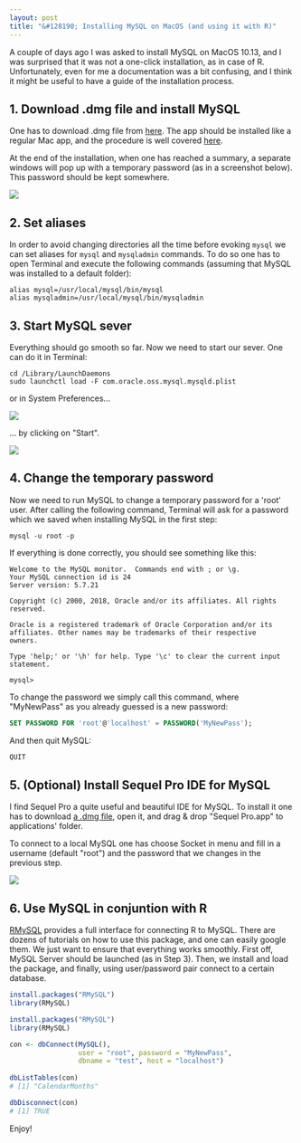 ```yaml
---
layout: post
title: "&#128190; Installing MySQL on MacOS (and using it with R)"
---
```


A couple of days ago I was asked to install MySQL on MacOS 10.13, and I was surprised that it was not a one-click installation, as in case of R. Unfortunately, even for me a documentation was a bit confusing, and I think it might be useful to have a guide of the installation process. 

## 1. Download .dmg file and install MySQL

One has to download .dmg file from [here](https://dev.mysql.com/downloads/mysql/). The app should be installed like a regular Mac app, and the procedure is well covered [here](https://dev.mysql.com/doc/refman/5.6/en/osx-installation-pkg.html).


At the end of the installation, when one has reached a summary, a separate windows will pop up with a temporary password (as in a screenshot below). This password should be kept somewhere.

![](https://irudnyts.github.io/images/posts/2018-03-27-installing-mysql-on-macos/key.png)


## 2. Set aliases

In order to avoid changing directories all the time before evoking `mysql` we can set aliases for `mysql` and `mysqladmin` commands. To do so one has to open Terminal and execute the following commands (assuming that MySQL was installed to a default folder):

```shell
alias mysql=/usr/local/mysql/bin/mysql
alias mysqladmin=/usr/local/mysql/bin/mysqladmin
```

## 3. Start MySQL sever

Everything should go smooth so far. Now we need to start our sever. One can do it in Terminal:

```shell
cd /Library/LaunchDaemons
sudo launchctl load -F com.oracle.oss.mysql.mysqld.plist
```

or in System Preferences...

![](https://irudnyts.github.io/images/posts/2018-03-27-installing-mysql-on-macos/sys_pref.png)

... by clicking on "Start".

![](https://irudnyts.github.io/images/posts/2018-03-27-installing-mysql-on-macos/start.png)

## 4. Change the temporary password

Now we need to run MySQL to change a temporary password for a 'root' user. After calling the following command, Terminal will ask for a password which we saved when installing MySQL in the first step:

```shell
mysql -u root -p
```

If everything is done correctly, you should see something like this:

```shell
Welcome to the MySQL monitor.  Commands end with ; or \g.
Your MySQL connection id is 24
Server version: 5.7.21

Copyright (c) 2000, 2018, Oracle and/or its affiliates. All rights reserved.

Oracle is a registered trademark of Oracle Corporation and/or its
affiliates. Other names may be trademarks of their respective
owners.

Type 'help;' or '\h' for help. Type '\c' to clear the current input statement.

mysql> 
```

To change the password we simply call this command, where "MyNewPass" as you already guessed is a new password:

```sql
SET PASSWORD FOR 'root'@'localhost' = PASSWORD('MyNewPass');
```

And then quit MySQL: 

```sql
QUIT
```

## 5. (Optional) Install Sequel Pro IDE for MySQL

I find Sequel Pro a quite useful and beautiful IDE for MySQL. To install it one has to download [a .dmg file](https://sequelpro.com/download#auto-start), open it, and drag & drop "Sequel Pro.app" to applications' folder.

To connect to a local MySQL one has choose Socket in menu and fill in a username (default "root") and the password that we changes in the previous step. 

![](https://irudnyts.github.io/images/posts/2018-03-27-installing-mysql-on-macos/sql_pro.png)

## 6. Use MySQL in conjuntion with R

[RMySQL](https://cran.r-project.org/web/packages/RMySQL/index.html) provides a full interface for connecting R to MySQL. There are dozens of tutorials on how to use this package, and one can easily google them. We just want to ensure that everything works smoothly. First off, MySQL Server should be launched (as in Step 3). Then, we install and load the package, and finally, using user/password pair connect to a certain database.

```r
install.packages("RMySQL")
library(RMySQL)

install.packages("RMySQL")
library(RMySQL)

con <- dbConnect(MySQL(),
                 user = "root", password = "MyNewPass",
                 dbname = "test", host = "localhost")
                 
dbListTables(con)
# [1] "CalendarMonths"

dbDisconnect(con)
# [1] TRUE
```

Enjoy!
